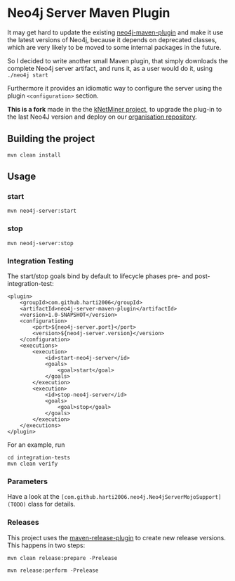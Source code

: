 # Neo4j Server Maven Plugin

It may get hard to update the existing [neo4j-maven-plugin](https://github.com/rherschke/neo4j-maven-plugin)
and make it use the latest versions of Neo4j, because it depends on deprecated classes, which are very
likely to be moved to some internal packages in the future.

So I decided to write another small Maven plugin, that simply downloads the complete Neo4j server artifact,
and runs it, as a user would do it, using `./neo4j start`

Furthermore it provides an idiomatic way to configure the server using the plugin `<configuration>` section.

**This is a fork** made in the the [kNetMiner project](http://knetminer.rothamsted.ac.uk/), to upgrade the 
plug-in to the last Neo4J version and deploy on our [organisation repository](http://ondex.rothamsted.ac.uk/nexus/index.html).

## Building the project

    mvn clean install

## Usage

### start

    mvn neo4j-server:start

### stop

    mvn neo4j-server:stop

### Integration Testing

The start/stop goals bind by default to lifecycle phases pre- and post-integration-test:

    <plugin>
        <groupId>com.github.harti2006</groupId>
        <artifactId>neo4j-server-maven-plugin</artifactId>
        <version>1.0-SNAPSHOT</version>
        <configuration>
            <port>${neo4j-server.port}</port>
            <version>${neo4j-server.version}</version>
        </configuration>
        <executions>
            <execution>
                <id>start-neo4j-server</id>
                <goals>
                    <goal>start</goal>
                </goals>
            </execution>
            <execution>
                <id>stop-neo4j-server</id>
                <goals>
                    <goal>stop</goal>
                </goals>
            </execution>
        </executions>
    </plugin>

For an example, run

    cd integration-tests
    mvn clean verify

### Parameters

Have a look at the `[com.github.harti2006.neo4j.Neo4jServerMojoSupport](TODO)` class for details.
 
### Releases

This project uses the [maven-release-plugin](http://maven.apache.org/maven-release/maven-release-plugin/) to
create new release versions. This happens in two steps:

    mvn clean release:prepare -Prelease

    mvn release:perform -Prelease
